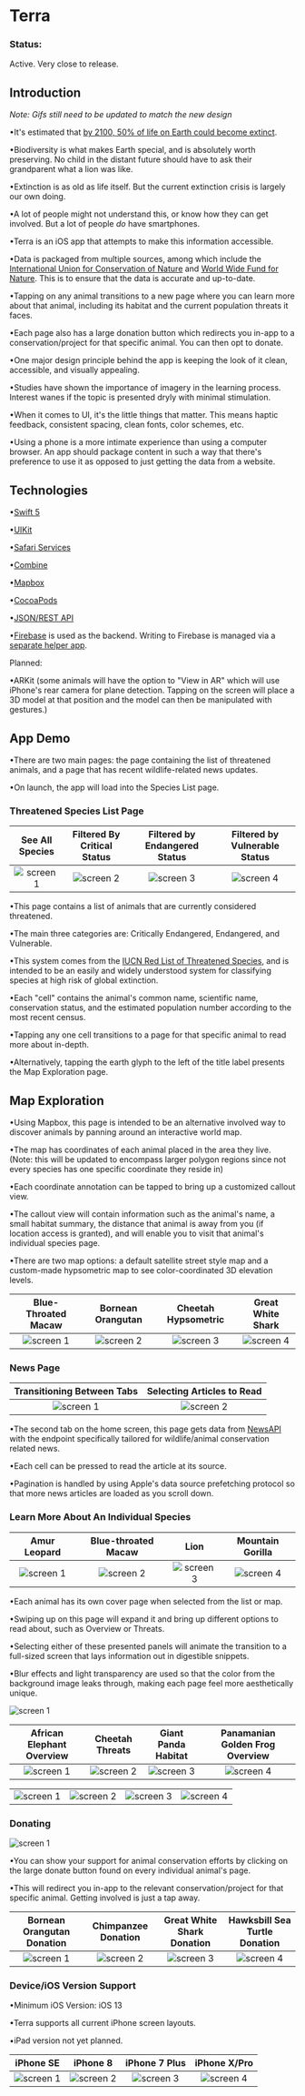 # Terra

### Status: 
Active. Very close to release.


## Introduction

*Note: Gifs still need to be updated to match the new design*

•It's estimated that [by 2100, 50% of life on Earth could become extinct](https://www.worldanimalprotection.ca/news/climate-change-silent-terminator-could-make-50-worlds-species-go-extinct-2100). 

•Biodiversity is what makes Earth special, and is absolutely worth preserving. No child in the distant future should have to ask their grandparent what a lion was like.

•Extinction is as old as life itself. But the current extinction crisis is largely our own doing.

•A lot of people might not understand this, or know how they can get involved. But a lot of people *do* have smartphones.

•Terra is an iOS app that attempts to make this information accessible. 

•Data is packaged from multiple sources, among which include the [International Union for Conservation of Nature](https://www.iucnredlist.org/) and [World Wide Fund for Nature](https://www.worldwildlife.org/). This is to ensure that the data is accurate and up-to-date.

•Tapping on any animal transitions to a new page where you can learn more about that animal, including its habitat and the current population threats it faces.

•Each page also has a large donation button which redirects you in-app to a conservation/project for that specific animal. You can then opt to donate.

•One major design principle behind the app is keeping the look of it clean, accessible, and visually appealing.

•Studies have shown the importance of imagery in the learning process. Interest wanes if the topic is presented dryly with minimal stimulation. 

•When it comes to UI, it's the little things that matter. This means haptic feedback, consistent spacing, clean fonts, color schemes, etc. 

•Using a phone is a more intimate experience than using a computer browser. An app should package content in such a way that there's preference to use it as opposed to just getting the data from a website. 


## Technologies 

•[Swift 5](https://docs.swift.org/swift-book/)

•[UIKit](https://developer.apple.com/documentation/uikit)

•[Safari Services](https://developer.apple.com/documentation/safariservices)

•[Combine](https://developer.apple.com/documentation/combine)

•[Mapbox](https://www.mapbox.com/)

•[CocoaPods](https://cocoapods.org/) 

•[JSON/REST API](https://newsapi.org/)

•[Firebase](https://firebase.google.com/) is used as the backend. Writing to Firebase is managed via a [separate helper app](https://github.com/Anthony-R-G/Terra-Data-Upload-Helper).

Planned:

•ARKit (some animals will have the option to "View in AR" which will use iPhone's rear camera for plane detection. Tapping on the screen will place a 3D model at that position and the model can then be manipulated with gestures.)

## App Demo

•There are two main pages: the page containing the list of threatened animals, and a page that has recent wildlife-related news updates.

•On launch, the app will load into the Species List page. 

### Threatened Species List Page
| See All Species | Filtered By Critical Status | Filtered by Endangered Status | Filtered by Vulnerable Status |
| :-----: | :-----: | :-----: | :-----: |
|![screen 1](https://i.imgur.com/HxvBpZt.png) | ![screen 2](https://i.imgur.com/6f0PHHK.png) | ![screen 3](https://i.imgur.com/ntSuVUF.png) | ![screen 4](https://i.imgur.com/ORsMVlO.png) |

•This page contains a list of animals that are currently considered threatened. 

•The main three categories are: Critically Endangered, Endangered, and Vulnerable. 

•This system comes from the [IUCN Red List of Threatened Species](https://www.sanbi.org/skep/the-iucn-red-list-explained/), and is intended to be an easily and widely understood system for classifying species at high risk of global extinction.

•Each "cell" contains the animal's common name, scientific name, conservation status, and the estimated population number according to the most recent census.

•Tapping any one cell transitions to a page for that specific animal to read more about in-depth.

•Alternatively, tapping the earth glyph to the left of the title label presents the Map Exploration page.


## Map Exploration 

•Using Mapbox, this page is intended to be an alternative involved way to discover animals by panning around an interactive world map.

•The map has coordinates of each animal placed in the area they live. (Note: this will be updated to encompass larger polygon regions since not every species has one specific coordinate they reside in)

•Each coordinate annotation can be tapped to bring up a customized callout view.

•The callout view will contain information such as the animal's name, a small habitat summary, the distance that animal is away from you (if location access is granted), and will enable you to visit that animal's individual species page.

•There are two map options: a default satellite street style map and a custom-made hypsometric map to see color-coordinated 3D elevation levels.

| Blue-Throated Macaw | Bornean Orangutan | Cheetah Hypsometric | Great White Shark |
| :------: | :------: | :------: | :------: |
|![screen 1](https://i.imgur.com/ZHzTsSj.png) | ![screen 2](https://i.imgur.com/F0eVnTl.png) |![screen 3](https://i.imgur.com/jD50BwP.png)|![screen 4](https://i.imgur.com/O8uLfRB.png)|



### News Page
| Transitioning Between Tabs | Selecting Articles to Read |
| :------: | :------: |
|![screen 1](https://media.giphy.com/media/ieaU0z4wACLIYrWIey/giphy.gif) | ![screen 2](https://media.giphy.com/media/IejPdlUw4B2Yj2cfVp/giphy.gif) |

•The second tab on the home screen, this page gets data from [NewsAPI](https://newsapi.org/) with the endpoint specifically tailored for wildlife/animal conservation related news. 

•Each cell can be pressed to read the article at its source. 

•Pagination is handled by using Apple's data source prefetching protocol so that more news articles are loaded as you scroll down.



### Learn More About An Individual Species
| Amur Leopard | Blue-throated Macaw | Lion | Mountain Gorilla |
| :------: | :------: | :------: | :------: |
|![screen 1](https://i.imgur.com/g3PRCTW.png) | ![screen 2](https://i.imgur.com/5lMRdil.png) |![screen 3](https://i.imgur.com/GB0ALHf.png)|![screen 4](https://i.imgur.com/M2Zkcgz.png)| 

•Each animal has its own cover page when selected from the list or map.

•Swiping up on this page will expand it and bring up different options to read about, such as Overview or Threats.

•Selecting either of these presented panels will animate the transition to a full-sized screen that lays information out in digestible snippets.

•Blur effects and light transparency are used so that the color from the background image leaks through, making each page feel more aesthetically unique. 

![screen 1](https://media.giphy.com/media/iIoxEOe632nhzJz6Lq/giphy.gif)



| African Elephant Overview | Cheetah Threats | Giant Panda Habitat | Panamanian Golden Frog Overview |
| :------: | :------: | :------: | :------: |
|![screen 1](https://i.imgur.com/xfVRJuB.png) | ![screen 2](https://i.imgur.com/0W0iTcL.png)|![screen 3](https://i.imgur.com/68puLAh.png)| ![screen 4](https://i.imgur.com/1eR55nK.png) |

|  |  |  |  |
| :------: | :------: | :------: | :------: |
|![screen 1](https://i.imgur.com/WMEjkmx.png) | ![screen 2](https://i.imgur.com/N4zgxVn.png)|![screen 3](https://i.imgur.com/qxsmoWP.png)| ![screen 4](https://i.imgur.com/dTLfYtN.png) |



### Donating
![screen 1](https://media.giphy.com/media/Rm2YUtHLivpcvSU0Yg/giphy.gif)

•You can show your support for animal conservation efforts by clicking on the large donate button found on every individual animal's page. 

•This will redirect you in-app to the relevant conservation/project for that specific animal. Getting involved is just a tap away.

| Bornean Orangutan Donation |Chimpanzee Donation| Great White Shark Donation | Hawksbill Sea Turtle Donation |
| :------: | :------: | :------: | :------: |
| ![screen 1](https://i.imgur.com/BtBjJTR.png) | ![screen 2](https://i.imgur.com/Ate9yTH.png)|![screen 3](https://i.imgur.com/wmRY7AW.png) | ![screen 4](https://i.imgur.com/5d1oMOj.png) |



### Device/iOS Version Support

•Minimum iOS Version: iOS 13

•Terra supports all current iPhone screen layouts. 

•iPad version not yet planned.

| iPhone SE | iPhone 8 | iPhone 7 Plus | iPhone X/Pro |
| :------:| :------: | :------: | :------: |
|![screen 1](https://i.imgur.com/1VMfpew.png) | ![screen 2](https://i.imgur.com/pMQjM2C.png)| ![screen 3](https://i.imgur.com/VRxmmLU.png) |![screen 4](https://i.imgur.com/ored1J4.png)|


